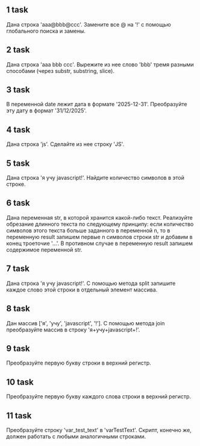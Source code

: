 ## 1 task

Дана строка 'aaa@bbb@ccc'. Замените все @ на '!' с помощью глобального поиска и замены.

## 2 task

Дана строка 'aaa bbb ccc'. Вырежите из нее слово 'bbb' тремя разными способами (через substr, substring, slice).

## 3 task

В переменной date лежит дата в формате '2025-12-31'. Преобразуйте эту дату в формат '31/12/2025'.

## 4 task

Дана строка 'js'. Сделайте из нее строку 'JS'.

## 5 task

Дана строка 'я учу javascript!'. Найдите количество символов в этой строке.

## 6 task

Дана переменная str, в которой хранится какой-либо текст. Реализуйте обрезание длинного текста по следующему принципу: если количество символов этого текста больше заданного в переменной n, то в переменную result запишем первые n символов строки str и добавим в конец троеточие '...'. В противном случае в переменную result запишем содержимое переменной str.

## 7 task

Дана строка 'я учу javascript!'. С помощью метода split запишите каждое слово этой строки в отдельный элемент массива.

## 8 task

Дан массив ['я', 'учу', 'javascript', '!']. С помощью метода join преобразуйте массив в строку 'я+учу+javascript+!'.

## 9 task

Преобразуйте первую букву строки в верхний регистр.

## 10 task

Преобразуйте первую букву каждого слова строки в верхний регистр.

## 11 task

Преобразуйте строку 'var_test_text' в 'varTestText'. Скрипт, конечно же, должен работать с любыми аналогичными строками.
